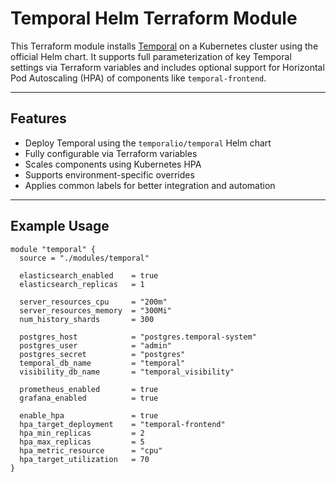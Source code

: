 # Temporal Helm Terraform Module

This Terraform module installs [Temporal](https://temporal.io/) on a Kubernetes cluster using the official Helm chart. It supports full parameterization of key Temporal settings via Terraform variables and includes optional support for Horizontal Pod Autoscaling (HPA) of components like `temporal-frontend`.

---

## Features

- Deploy Temporal using the `temporalio/temporal` Helm chart
- Fully configurable via Terraform variables
- Scales components using Kubernetes HPA
- Supports environment-specific overrides
- Applies common labels for better integration and automation

---

## Example Usage

```hcl
module "temporal" {
  source = "./modules/temporal"

  elasticsearch_enabled    = true
  elasticsearch_replicas   = 1

  server_resources_cpu     = "200m"
  server_resources_memory  = "300Mi"
  num_history_shards       = 300

  postgres_host            = "postgres.temporal-system"
  postgres_user            = "admin"
  postgres_secret          = "postgres"
  temporal_db_name         = "temporal"
  visibility_db_name       = "temporal_visibility"

  prometheus_enabled       = true
  grafana_enabled          = true

  enable_hpa               = true
  hpa_target_deployment    = "temporal-frontend"
  hpa_min_replicas         = 2
  hpa_max_replicas         = 5
  hpa_metric_resource      = "cpu"
  hpa_target_utilization   = 70
}